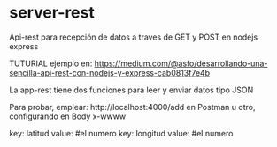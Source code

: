 # server-rest
Api-rest para recepción de datos a traves de GET y POST en nodejs express

TUTURIAL ejemplo en: https://medium.com/@asfo/desarrollando-una-sencilla-api-rest-con-nodejs-y-express-cab0813f7e4b

La app-rest tiene dos funciones para leer y enviar datos tipo JSON


Para probar, emplear:  http://localhost:4000/add en Postman u otro, configurando en Body x-wwww

key: latitud    value: #el numero
key: longitud    value: #el numero


